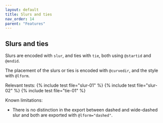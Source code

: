 ```yaml
---
layout: default
title: Slurs and ties 
nav_order: 14
parent: "Features"
---
```


## Slurs and ties

Slurs are encoded with `slur`, and ties with `tie`, both using `@startid` and `@endid`.

The placement of the slurs or ties is encoded with `@curvedir`, and the style with `@lform`.

Relevant tests:
{% include test file="slur-01" %}
{% include test file="slur-02" %}
{% include test file="tie-01" %}

Known limitations:

* There is no distinction in the export between dashed and wide-dashed slur and both are exported with `@lform="dashed"`.
